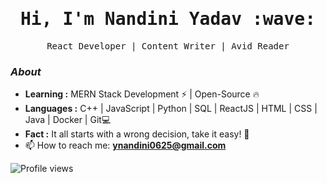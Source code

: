 <h1 align="center"><samp>
  Hi, I'm Nandini Yadav :wave: <samp>
</h1>
<p align="center">
  <samp>
  React Developer | Content Writer | Avid Reader
  </samp>
  
</p>



### <i>About</i>
 
-  **Learning :** MERN Stack Development :zap: | Open-Source :fire:	
-  **Languages :** C++ | JavaScript | Python | SQL | ReactJS | HTML | CSS | Java | Docker | Git💻
-  **Fact :** It all starts with a wrong decision, take it easy! 🎯
  - 📫 How to reach me:  **ynandini0625@gmail.com**


<!-- <p align="left">
  <img alt="Nandini's Github Stats" src="https://github-readme-stats.vercel.app/api?username=Nandini2510&show_icons=true&theme=radical">
</p>
 -->




<p align="left">
  <img src="https://gpvc.arturio.dev/Nandini2510" alt="Profile views" />
</p>
